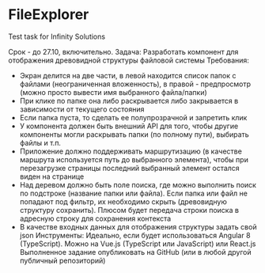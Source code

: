 # FileExplorer
 Test task for Infinity Solutions

Срок - до 27.10, включительно.
Задача: Разработать компонент для отображения древовидной структуры файловой системы
Требования:
* Экран делится на две части, в левой находится список папок с файлами (неограниченная вложенность), в правой - предпросмотр (можно просто вывести имя выбранного файла/папки)
* При клике по папке она либо раскрывается либо закрывается в зависимости от текущего состояния
* Если папка пуста, то сделать ее полупрозрачной и запретить клик
* У компонента должен быть внешний API для того, чтобы другие компоненты могли раскрывать папки (по полному пути), выбирать файлы и т.п.
* Приложение должно поддерживать маршрутизацию (в качестве маршрута используется путь до выбранного элемента), чтобы при перезагрузке страницы последний выбранный элемент остался виден на странице
* Над деревом должно быть поле поиска, где можно выполнить поиск по подстроке (название папки или файла). Если папка или файл не попадают под фильтр, их необходимо скрыть (древовидную структуру сохранить). Плюсом будет передача строки поиска в адресную строку для сохранения контекста
* В качестве входных данных для отображения структуры задать свой json
Инструменты: Идеально, если будет использоваться Angular 8 (TypeScript). Можно на Vue.js (TypeScript или JavaScript) или React.js
Выполненное задание опубликовать на GitHub (или в любой другой публичный репозиторий)
